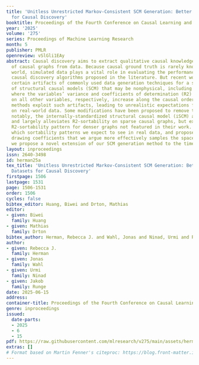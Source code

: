 ```yaml
---
title: 'Unitless Unrestricted Markov-Consistent SCM Generation: Better Benchmark Datasets
  for Causal Discovery'
booktitle: Proceedings of the Fourth Conference on Causal Learning and Reasoning
year: '2025'
volume: '275'
series: Proceedings of Machine Learning Research
month: 5
publisher: PMLR
openreview: vSlGli1EAy
abstract: Causal discovery aims to extract qualitative causal knowledge in the form
  of causal graphs from data. Because causal ground truth is rarely known in the real
  world, simulated data plays a vital role in evaluating the performance of the various
  causal discovery algorithms proposed in the literature. But recent work highlighted
  certain artifacts of commonly used data generation techniques for a standard class
  of structural causal models (SCM) that may be nonphysical, including var- and R2-sortability,
  where the variables’ variance and coefficients of determination (R2) after regressing
  on all other variables, respectively, increase along the causal order. Some causal
  methods exploit such artifacts, leading to unrealistic expectations for their performance
  on real-world data. Some modifications have been proposed to remove these artifacts;
  notably, the internally-standardized structural causal model (iSCM) avoids varsortability
  and largely alleviates R2-sortability on sparse causal graphs, but exhibits a reversed
  R2-sortability pattern for denser graphs not featured in their work. We analyze
  which sortability patterns we expect to see in real data, and propose a method for
  drawing coefficients that we argue more effectively samples the space of SCMs. Finally,
  we propose a novel extension of our SCM generation method to the time series setting.
layout: inproceedings
issn: 2640-3498
id: herman25a
tex_title: 'Unitless Unrestricted Markov-Consistent SCM Generation: Better Benchmark
  Datasets for Causal Discovery'
firstpage: 1506
lastpage: 1531
page: 1506-1531
order: 1506
cycles: false
bibtex_editor: Huang, Biwei and Drton, Mathias
editor:
- given: Biwei
  family: Huang
- given: Mathias
  family: Drton
bibtex_author: Herman, Rebecca J. and Wahl, Jonas and Ninad, Urmi and Runge, Jakob
author:
- given: Rebecca J.
  family: Herman
- given: Jonas
  family: Wahl
- given: Urmi
  family: Ninad
- given: Jakob
  family: Runge
date: 2025-06-15
address:
container-title: Proceedings of the Fourth Conference on Causal Learning and Reasoning
genre: inproceedings
issued:
  date-parts:
  - 2025
  - 6
  - 15
pdf: https://raw.githubusercontent.com/mlresearch/v275/main/assets/herman25a/herman25a.pdf
extras: []
# Format based on Martin Fenner's citeproc: https://blog.front-matter.io/posts/citeproc-yaml-for-bibliographies/
---
```

